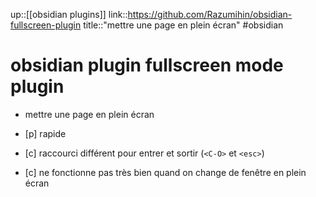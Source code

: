 up::[[obsidian plugins]]
link::https://github.com/Razumihin/obsidian-fullscreen-plugin
title::"mettre une page en plein écran"
#obsidian 
# obsidian plugin fullscreen mode plugin
 - mettre une page en plein écran

 - [p] rapide
 - [c] raccourci différent pour entrer et sortir (`<C-O>` et `<esc>`)
 - [c] ne fonctionne pas très bien quand on change de fenêtre en plein écran

